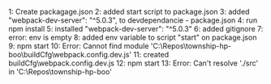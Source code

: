 1: Create packagage.json
2: added start script to package.json
3: added "webpack-dev-server": "^5.0.3", to devdependancie - package.json
4: run npm install
5: installed "webpack-dev-server": "^5.0.3"
6: added gitignore
7: error: env is empty
8: added env variable to script "start" on package.json
9: npm start
10: Error: Cannot find module 'C:\Repos\township-hp-boo\buildCfg\webpack.config.dev.js'
11: created buildCfg\webpack.config.dev.js
12: npm start
13:  Error: Can't resolve './src' in 'C:\Repos\township-hp-boo' 


